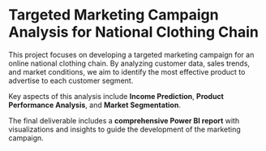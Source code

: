 # Targeted Marketing Campaign Analysis for National Clothing Chain

This project focuses on developing a targeted marketing campaign for an online national clothing chain. By analyzing customer data, sales trends, and market conditions, we aim to identify the most effective product to advertise to each customer segment.

Key aspects of this analysis include **Income Prediction**, **Product Performance Analysis**, and **Market Segmentation**.

The final deliverable includes a **comprehensive Power BI report** with visualizations and insights to guide the development of the marketing campaign.
